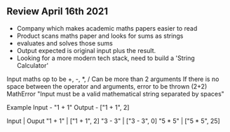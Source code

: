 ## Review April 16th 2021

- Company which makes academic maths papers easier to read
- Product scans maths paper and looks for sums as strings
- evaluates and solves those sums
- Output expected is original input plus the result.
- Looking for a more modern tech stack, need to build a 'String Calculator'

Input maths op to be +, -, *, /
Can be more than 2 arguments
If there is no space between the operator and arguments, error to be thrown
(2+2)
MathError "Input must be a valid mathematical string separated by spaces"

Example Input -
"1 + 1"
Output -
["1 + 1", 2]

Input           | Ouput
"1 + 1"         | ["1 + 1", 2]
"3 - 3"         | ["3 - 3", 0]
"5 * 5"         | ["5 * 5", 25]